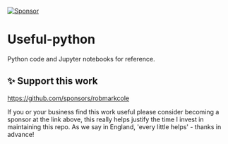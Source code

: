 [![Sponsor](https://img.shields.io/badge/sponsor-%F0%9F%92%96-green)](https://github.com/sponsors/robmarkcole)

# Useful-python
Python code and Jupyter notebooks for reference.

## ✨ Support this work

https://github.com/sponsors/robmarkcole

If you or your business find this work useful please consider becoming a sponsor at the link above, this really helps justify the time I invest in maintaining this repo. As we say in England, 'every little helps' - thanks in advance! 